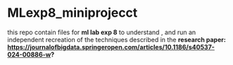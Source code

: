 # MLexp8_miniprojecct
this repo contain files for **ml lab exp 8** to understand , and run an independent recreation of the techniques described in the **research paper: https://journalofbigdata.springeropen.com/articles/10.1186/s40537-024-00886-w?**
